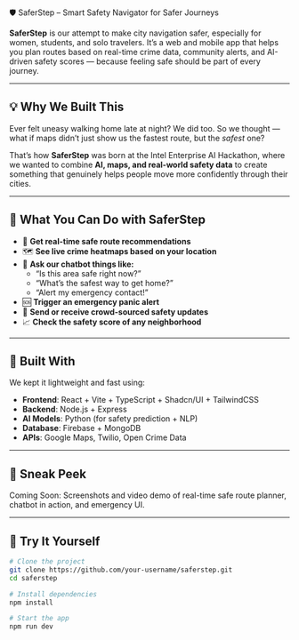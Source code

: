 🛡️ SaferStep – Smart Safety Navigator for Safer Journeys

**SaferStep** is our attempt to make city navigation safer, especially for women, students, and solo travelers. It’s a web and mobile app that helps you plan routes based on real-time crime data, community alerts, and AI-driven safety scores — because feeling safe should be part of every journey.

---

## 💡 Why We Built This

Ever felt uneasy walking home late at night? We did too. So we thought — what if maps didn’t just show us the fastest route, but the *safest* one?

That’s how **SaferStep** was born at the Intel Enterprise AI Hackathon, where we wanted to combine **AI, maps, and real-world safety data** to create something that genuinely helps people move more confidently through their cities.

---

## 🚀 What You Can Do with SaferStep

- 🔐 **Get real-time safe route recommendations**
- 🗺️ **See live crime heatmaps based on your location**
- 🧠 **Ask our chatbot things like:**
  - “Is this area safe right now?”
  - “What’s the safest way to get home?”
  - “Alert my emergency contact!”
- 🆘 **Trigger an emergency panic alert**
- 💬 **Send or receive crowd-sourced safety updates**
- 📈 **Check the safety score of any neighborhood**

---

## 🧠 Built With

We kept it lightweight and fast using:

- **Frontend**: React + Vite + TypeScript + Shadcn/UI + TailwindCSS
- **Backend**: Node.js + Express
- **AI Models**: Python (for safety prediction + NLP)
- **Database**: Firebase + MongoDB
- **APIs**: Google Maps, Twilio, Open Crime Data

---

## 📸 Sneak Peek

Coming Soon: Screenshots and video demo of real-time safe route planner, chatbot in action, and emergency UI.

---

## 🧪 Try It Yourself

```bash
# Clone the project
git clone https://github.com/your-username/saferstep.git
cd saferstep

# Install dependencies
npm install

# Start the app
npm run dev
